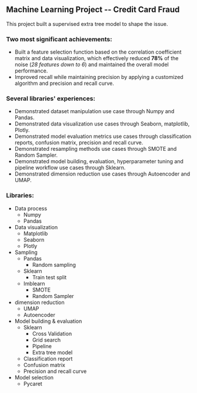 ## Machine Learning Project -- Credit Card Fraud
This project built a supervised extra tree model to shape the issue. 
### Two most significant achievements:
* Built a feature selection function based on the correlation coefficient matrix and data visualization, which effectively reduced **78%** of the noise (_28 features down to 6_) and maintained the overall model performance.
* Improved recall while maintaining precision by applying a customized algorithm and precision and recall curve.
### Several libraries' experiences:
* Demonstrated dataset manipulation use case through Numpy and Pandas.
* Demonstrated data visualization use cases through Seaborn, matplotlib, Plotly.
* Demonstrated model evaluation metrics use cases through classification reports, confusion matrix, precision and recall curve.
* Demonstrated resampling methods use cases through SMOTE and Random Sampler.
* Demonstrated model building, evaluation, hyperparameter tuning and pipeline workflow use cases through Sklearn.
* Demonstrated dimension reduction use cases through Autoencoder and UMAP.
### Libraries:
* Data process
  * Numpy
  * Pandas
* Data visualization
  * Matplotlib
  * Seaborn
  * Plotly
* Sampling
  * Pandas
    * Random sampling
  * Sklearn
    * Train test split
  * Imblearn
    * SMOTE
    * Random Sampler
* dimension reduction
  * UMAP
  * Autoencoder
* Model building & evaluation
  * Sklearn
    * Cross Validation
    * Grid search
    * Pipeline
    * Extra tree model
  * Classification report
  * Confusion matrix
  * Precision and recall curve
* Model selection
  * Pycaret
